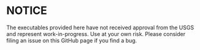 # NOTICE

The executables provided here have not received approval from the USGS and represent work-in-progress. Use at your own risk. Please consider filing an issue on this GitHub page if you find a bug.
